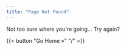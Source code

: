 ```yaml
---
title: "Page Not Found"
---
```


Not too sure where you're going... Try again?

{{< button "Go Home »" "/" >}}